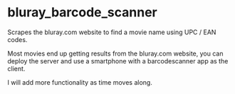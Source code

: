 # bluray_barcode_scanner
Scrapes the bluray.com website to find a movie name using UPC / EAN codes.

Most movies end up getting results from the bluray.com website, you can deploy the server and use a smartphone with a barcodescanner app as the client.

I will add more functionality as time moves along.
